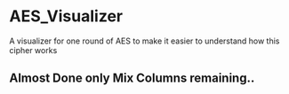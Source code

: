 # AES_Visualizer
A visualizer for one round of AES to make it easier to understand how this cipher works


## Almost Done only Mix Columns remaining..

